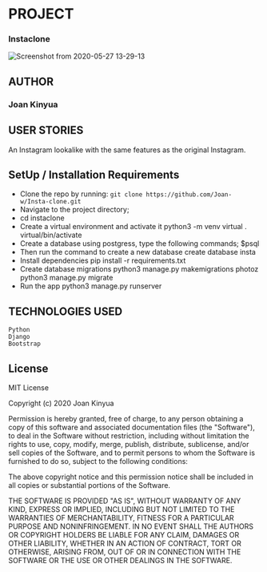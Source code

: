 # PROJECT
### Instaclone
![Screenshot from 2020-05-27 13-29-13](https://user-images.githubusercontent.com/58691817/83008899-98213e80-a01e-11ea-9ef4-7a2fdc1a681f.png)


## AUTHOR
### Joan Kinyua

## USER STORIES
An Instagram lookalike with the same features as the original Instagram.

## SetUp / Installation Requirements
* Clone the repo by running: ```git clone https://github.com/Joan-w/Insta-clone.git```
* Navigate to the project directory;
* cd instaclone
* Create a virtual environment and activate it python3 -m venv virtual . virtual/bin/activate
* Create a database using postgress, type the following commands; $psql
* Then run the command to create a new database create database insta
* Install dependencies pip install -r requirements.txt
* Create database migrations python3 manage.py makemigrations photoz python3 manage.py migrate
* Run the app python3 manage.py runserver

## TECHNOLOGIES USED
```
Python
Django
Bootstrap
```

## License
MIT License

Copyright (c) 2020 Joan Kinyua

Permission is hereby granted, free of charge, to any person obtaining a copy of this software and associated documentation files (the "Software"), to deal in the Software without restriction, including without limitation the rights to use, copy, modify, merge, publish, distribute, sublicense, and/or sell copies of the Software, and to permit persons to whom the Software is furnished to do so, subject to the following conditions:

The above copyright notice and this permission notice shall be included in all copies or substantial portions of the Software.

THE SOFTWARE IS PROVIDED "AS IS", WITHOUT WARRANTY OF ANY KIND, EXPRESS OR IMPLIED, INCLUDING BUT NOT LIMITED TO THE WARRANTIES OF MERCHANTABILITY, FITNESS FOR A PARTICULAR PURPOSE AND NONINFRINGEMENT. IN NO EVENT SHALL THE AUTHORS OR COPYRIGHT HOLDERS BE LIABLE FOR ANY CLAIM, DAMAGES OR OTHER LIABILITY, WHETHER IN AN ACTION OF CONTRACT, TORT OR OTHERWISE, ARISING FROM, OUT OF OR IN CONNECTION WITH THE SOFTWARE OR THE USE OR OTHER DEALINGS IN THE SOFTWARE.
